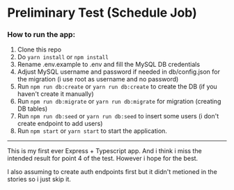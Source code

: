 # Preliminary Test (Schedule Job)

### How to run the app:

1. Clone this repo
2. Do `yarn install` or `npm install`
3. Rename .env.example to .env and fill the MySQL DB credentials
4. Adjust MySQL username and password if needed in db/config.json for the migration (i use root as username and no password)
5. Run `npm run db:create` or `yarn run db:create` to create the DB (if you haven't create it manually)
6. Run `npm run db:migrate` or `yarn run db:migrate` for migration (creating DB tables)
7. Run `npm run db:seed` or `yarn run db:seed` to insert some users (i don't create endpoint to add users)
8. Run `npm start` or `yarn start` to start the application.

--------------------------------------------------------------------------------------------------

This is my first ever Express + Typescript app. And i think i miss the intended result for point 4 of the test. However
i hope for the best.

I also assuming to create auth endpoints first but it didn't metioned in the stories so i just skip it.
